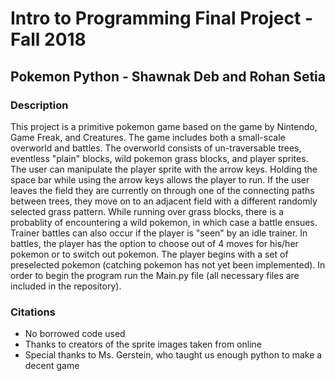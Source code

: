# Intro to Programming Final Project - Fall 2018
## Pokemon Python - Shawnak Deb and Rohan Setia

### Description
  This project is a primitive pokemon game based on the game by Nintendo, Game Freak, and Creatures. The game includes both a small-scale overworld and battles. The overworld consists of un-traversable trees, eventless "plain" blocks, wild pokemon grass blocks, and player sprites. The user can manipulate the player sprite with the arrow keys. Holding the space bar while using the arrow keys allows the player to run. If the user leaves the field they are currently on through one of the connecting paths between trees, they move on to an adjacent field with a different randomly selected grass pattern. While running over grass blocks, there is a probablity of encountering a wild pokemon, in which case a battle ensues. Trainer battles can also occur if the player is "seen" by an idle trainer. In battles, the player has the option to choose out of 4 moves for his/her pokemon or to switch out pokemon. The player begins with a set of preselected pokemon (catching pokemon has not yet been implemented). In order to begin the program run the Main.py file (all necessary files are included in the repository).
  
### Citations
* No borrowed code used
* Thanks to creators of the sprite images taken from online
* Special thanks to Ms. Gerstein, who taught us enough python to make a decent game
